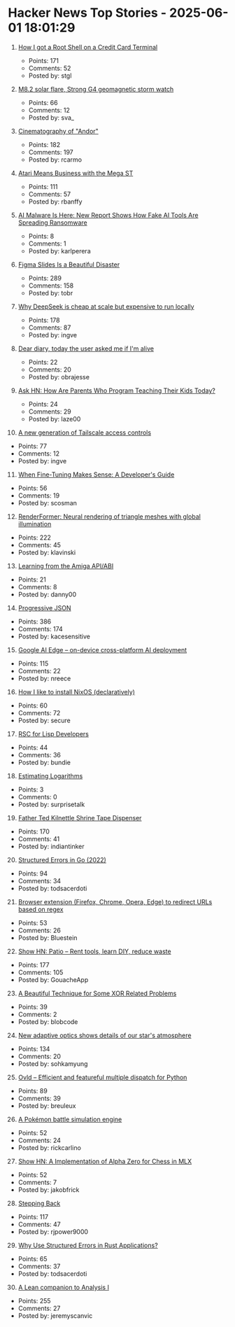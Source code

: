 # Hacker News Top Stories - 2025-06-01 18:01:29

1. [How I got a Root Shell on a Credit Card Terminal](https://stefan-gloor.ch/yomani-hack)
   - Points: 171
   - Comments: 52
   - Posted by: stgl

2. [M8.2 solar flare, Strong G4 geomagnetic storm watch](https://www.spaceweatherlive.com/en/news/view/581/20250531-m8-2-solar-flare-strong-g4-geomagnetic-storm-watch.html)
   - Points: 66
   - Comments: 12
   - Posted by: sva_

3. [Cinematography of "Andor"](https://www.pushing-pixels.org/2025/05/20/cinematography-of-andor-interview-with-christophe-nuyens.html)
   - Points: 182
   - Comments: 197
   - Posted by: rcarmo

4. [Atari Means Business with the Mega ST](https://www.goto10retro.com/p/atari-means-business-with-the-mega)
   - Points: 111
   - Comments: 57
   - Posted by: rbanffy

5. [AI Malware Is Here: New Report Shows How Fake AI Tools Are Spreading Ransomware](https://blog.talosintelligence.com/fake-ai-tool-installers/)
   - Points: 8
   - Comments: 1
   - Posted by: karlperera

6. [Figma Slides Is a Beautiful Disaster](https://allenpike.com/2025/figma-slides-beautiful-disaster)
   - Points: 289
   - Comments: 158
   - Posted by: tobr

7. [Why DeepSeek is cheap at scale but expensive to run locally](https://www.seangoedecke.com/inference-batching-and-deepseek/)
   - Points: 178
   - Comments: 87
   - Posted by: ingve

8. [Dear diary, today the user asked me if I'm alive](https://blog.fsck.com/2025/05/28/dear-diary-the-user-asked-me-if-im-alive/)
   - Points: 22
   - Comments: 20
   - Posted by: obrajesse

9. [Ask HN: How Are Parents Who Program Teaching Their Kids Today?](undefined)
   - Points: 24
   - Comments: 29
   - Posted by: laze00

10. [A new generation of Tailscale access controls](https://tailscale.com/blog/grants-ga)
   - Points: 77
   - Comments: 12
   - Posted by: ingve

11. [When Fine-Tuning Makes Sense: A Developer's Guide](https://getkiln.ai/blog/why_fine_tune_LLM_models_and_how_to_get_started)
   - Points: 56
   - Comments: 19
   - Posted by: scosman

12. [RenderFormer: Neural rendering of triangle meshes with global illumination](https://microsoft.github.io/renderformer/)
   - Points: 222
   - Comments: 45
   - Posted by: klavinski

13. [Learning from the Amiga API/ABI](https://asm-basic-coder.neocities.org/rants/amigaapilearn)
   - Points: 21
   - Comments: 8
   - Posted by: danny00

14. [Progressive JSON](https://overreacted.io/progressive-json/)
   - Points: 386
   - Comments: 174
   - Posted by: kacesensitive

15. [Google AI Edge – on-device cross-platform AI deployment](https://ai.google.dev/edge)
   - Points: 115
   - Comments: 22
   - Posted by: nreece

16. [How I like to install NixOS (declaratively)](https://michael.stapelberg.ch/posts/2025-06-01-nixos-installation-declarative/)
   - Points: 60
   - Comments: 72
   - Posted by: secure

17. [RSC for Lisp Developers](https://overreacted.io/rsc-for-lisp-developers/)
   - Points: 44
   - Comments: 36
   - Posted by: bundie

18. [Estimating Logarithms](https://obrhubr.org/logarithm-estimation)
   - Points: 3
   - Comments: 0
   - Posted by: surprisetalk

19. [Father Ted Kilnettle Shrine Tape Dispenser](https://stephencoyle.net/kilnettle)
   - Points: 170
   - Comments: 41
   - Posted by: indiantinker

20. [Structured Errors in Go (2022)](https://southcla.ws/structured-errors-in-go)
   - Points: 94
   - Comments: 34
   - Posted by: todsacerdoti

21. [Browser extension (Firefox, Chrome, Opera, Edge) to redirect URLs based on regex](https://github.com/einaregilsson/Redirector)
   - Points: 53
   - Comments: 26
   - Posted by: Bluestein

22. [Show HN: Patio – Rent tools, learn DIY, reduce waste](https://patio.so)
   - Points: 177
   - Comments: 105
   - Posted by: GouacheApp

23. [A Beautiful Technique for Some XOR Related Problems](https://codeforces.com/blog/entry/68953)
   - Points: 39
   - Comments: 2
   - Posted by: blobcode

24. [New adaptive optics shows details of our star's atmosphere](https://nso.edu/press-release/new-adaptive-optics-shows-stunning-details-of-our-stars-atmosphere/)
   - Points: 134
   - Comments: 20
   - Posted by: sohkamyung

25. [Ovld – Efficient and featureful multiple dispatch for Python](https://github.com/breuleux/ovld)
   - Points: 89
   - Comments: 39
   - Posted by: breuleux

26. [A Pokémon battle simulation engine](https://github.com/pkmn/engine)
   - Points: 52
   - Comments: 24
   - Posted by: rickcarlino

27. [Show HN: A Implementation of Alpha Zero for Chess in MLX](https://github.com/koogle/mlx-playground/tree/main/chesszero)
   - Points: 52
   - Comments: 7
   - Posted by: jakobfrick

28. [Stepping Back](https://rjp.io/blog/2025-05-31-stepping-back)
   - Points: 117
   - Comments: 47
   - Posted by: rjpower9000

29. [Why Use Structured Errors in Rust Applications?](https://home.expurple.me/posts/why-use-structured-errors-in-rust-applications/)
   - Points: 65
   - Comments: 37
   - Posted by: todsacerdoti

30. [A Lean companion to Analysis I](https://terrytao.wordpress.com/2025/05/31/a-lean-companion-to-analysis-i/)
   - Points: 255
   - Comments: 27
   - Posted by: jeremyscanvic


